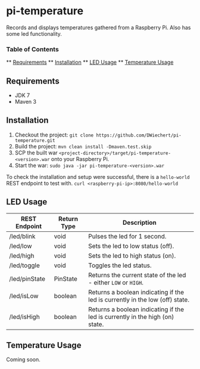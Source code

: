 # pi-temperature
Records and displays temperatures gathered from a Raspberry Pi. Also has some led functionality.

### Table of Contents
** [Requirements](#requirements)
** [Installation](#installation)
** [LED Usage](#led-usage)
** [Temperature Usage](#temperature-usage)

## Requirements
* JDK 7
* Maven 3

## Installation
1. Checkout the project:
```git clone https://github.com/DWiechert/pi-temperature.git```
2. Build the project:
```mvn clean install -Dmaven.test.skip```
3. SCP the built war `<project-directory>/target/pi-temperature-<version>.war` onto your Raspberry Pi.
4. Start the war:
```sudo java -jar pi-temperature-<version>.war```

To check the installation and setup were successful, there is a `hello-world` REST endpoint to test with.
```curl <raspberry-pi-ip>:8080/hello-world```

## LED Usage
REST Endpoint | Return Type | Description
--- | --- | ---
/led/blink | void | Pulses the led for 1 second.
/led/low | void | Sets the led to low status (off).
/led/high | void | Sets the led to high status (on).
/led/toggle | void | Toggles the led status.
/led/pinState | PinState | Returns the current state of the led - either `LOW` or `HIGH`.
/led/isLow | boolean | Returns a boolean indicating if the led is currently in the low (off) state.
/led/isHigh | boolean | Returns a boolean indicating if the led is currently in the high (on) state.

## Temperature Usage
Coming soon.